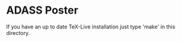 # ADASS Poster

If you have an up to date TeX-Live installation just type 'make'
in this directory.
